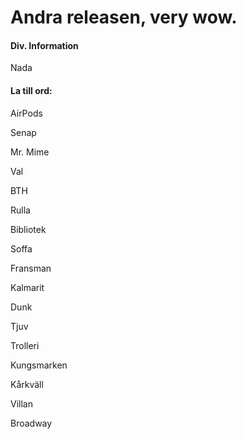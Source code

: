 # Andra releasen, very wow.

#### Div. Information

Nada

#### La till ord:
AirPods

Senap

Mr. Mime

Val

BTH

Rulla

Bibliotek

Soffa

Fransman

Kalmarit

Dunk

Tjuv

Trolleri

Kungsmarken

Kårkväll

Villan

Broadway
